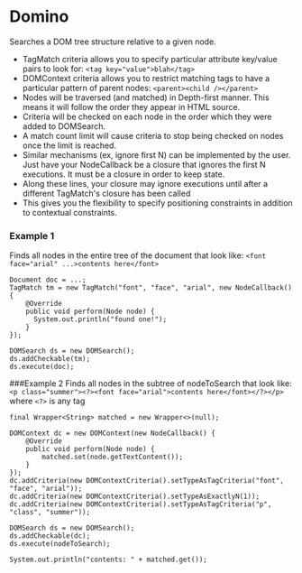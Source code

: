 Domino
======

Searches a DOM tree structure relative to a given node.

 * TagMatch criteria allows you to specify particular attribute key/value pairs to look for: `<tag key="value">blah</tag>`
 * DOMContext criteria allows you to restrict matching tags to have a particular pattern of parent nodes: `<parent><child /></parent>`
 * Nodes will be traversed (and matched) in Depth-first manner. This means it will follow the order they appear in HTML source.
 * Criteria will be checked on each node in the order which they were added to DOMSearch.
 * A match count limit will cause criteria to stop being checked on nodes once the limit is reached.
 * Similar mechanisms (ex, ignore first N) can be implemented by the user. Just have your NodeCallback be a closure that ignores the first N executions.  It must be a closure in order to keep state.
 * Along these lines, your closure may ignore executions until after a different TagMatch's closure has been called
 * This gives you the flexibility to specify positioning constraints in addition to contextual constraints.


### Example 1
Finds all nodes in the entire tree of the document that look like: 
`<font face="arial" ...>contents here</font>`

```
Document doc = ...;
TagMatch tm = new TagMatch("font", "face", "arial", new NodeCallback() {
	@Override
	public void perform(Node node) {
	  System.out.println("found one!");
	}
});

DOMSearch ds = new DOMSearch();
ds.addCheckable(tm);
ds.execute(doc);
```
 
###Example 2
Finds all nodes in the subtree of nodeToSearch that look like:
`<p class="summer"><?><font face="arial">contents here</font></?></p>`
where `<?>` is any tag

```
final Wrapper<String> matched = new Wrapper<>(null);

DOMContext dc = new DOMContext(new NodeCallback() {
	@Override
	public void perform(Node node) {
		matched.set(node.getTextContent());
	}
});
dc.addCriteria(new DOMContextCriteria().setTypeAsTagCriteria("font", "face", "arial"));
dc.addCriteria(new DOMContextCriteria().setTypeAsExactlyN(1));
dc.addCriteria(new DOMContextCriteria().setTypeAsTagCriteria("p", "class", "summer"));

DOMSearch ds = new DOMSearch();
ds.addCheckable(dc);
ds.execute(nodeToSearch);

System.out.println("contents: " + matched.get());
```
